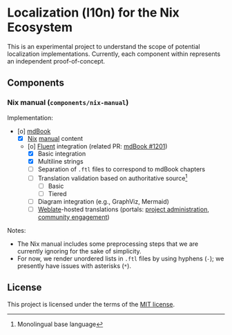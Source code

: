 # Localization (l10n) for the Nix Ecosystem

This is an experimental project to understand the scope of potential localization implementations. Currently, each component within represents an independent proof-of-concept.

## Components

### Nix manual (`components/nix-manual`)

Implementation:

- [o] [mdBook](https://github.com/rust-lang/mdBook)
  - [x] [Nix](https://github.com/NixOS/nix) [manual](https://nixos.org/manual/nix/stable/) content
  - [o] [Fluent](https://projectfluent.org/) integration (related PR: [mdBook #1201](https://github.com/rust-lang/mdBook/pull/1201))
    - [x] Basic integration
    - [x] Multiline strings
    - [ ] Separation of `.ftl` files to correspond to mdBook chapters
    - [ ] Translation validation based on authoritative source[^src]
      - [ ] Basic
      - [ ] Tiered
    - [ ] Diagram integration (e.g., GraphViz, Mermaid)
    - [ ] [Weblate](https://weblate.org/)-hosted translations (portals: [project administration](https://hosted.weblate.org/project/ngi-l10n/), [community engagement](https://hosted.weblate.org/engage/ngi-l10n/))

Notes:

- The Nix manual includes some preprocessing steps that we are currently ignoring for the sake of simplicity.
- For now, we render unordered lists in `.ftl` files by using hyphens (`-`); we presently have issues with asterisks (`*`).

## License

This project is licensed under the terms of the [MIT license](LICENSE.md).

[^src]: Monolingual base language
